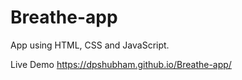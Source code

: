# Breathe-app



App using HTML, CSS and JavaScript.

Live Demo https://dpshubham.github.io/Breathe-app/
